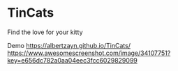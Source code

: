 # TinCats
Find the love for your kitty

Demo
https://albertzayn.github.io/TinCats/
https://www.awesomescreenshot.com/image/34107751?key=e656dc782a0aa04eec3fcc6029829099
